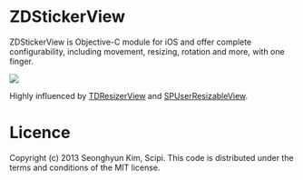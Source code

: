 ZDStickerView
=============
ZDStickerView is Objective-C module for iOS and offer complete configurability, including movement, resizing, rotation and more, with one finger.

[![](https://github.com/zedoul/ZDStickerView/blob/develop/SCREENSHOT.png?raw=true)](https://github.com/zedoul/ZDStickerView/blob/develop/SCREENSHOT.png?raw=true)

Highly influenced by [TDResizerView](https://github.com/Thavasidurai/TDResizerView) and [SPUserResizableView](https://github.com/spoletto/SPUserResizableView).

Licence
========
Copyright (c) 2013 Seonghyun Kim, Scipi.
This code is distributed under the terms and conditions of the MIT license.
